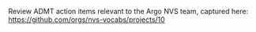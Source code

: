 Review ADMT action items relevant to the Argo NVS team, captured here: https://github.com/orgs/nvs-vocabs/projects/10
